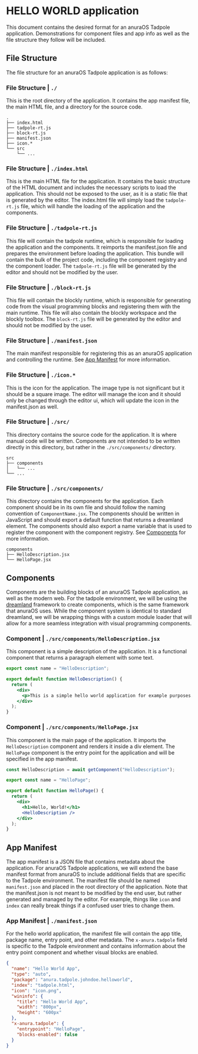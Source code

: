 # HELLO WORLD application

This document contains the desired format for an anuraOS Tadpole application. Demonstrations for component files and app info as well as the file structure they follow will be included.

## File Structure

The file structure for an anuraOS Tadpole application is as follows:

### File Structure | `./`

This is the root directory of the application. It contains the app manifest file, the main HTML file, and a directory for the source code.

```
.
├── index.html
├── tadpole-rt.js
├── block-rt.js
├── manifest.json
├── icon.*
└── src
    └── ...
```

### File Structure | `./index.html`

This is the main HTML file for the application. It contains the basic structure of the HTML document and includes the necessary scripts to load the application. This should not be exposed to the user, as it is a static file that is generated by the editor. The index.html file will simply load the `tadpole-rt.js` file, which will handle the loading of the application and the components.

### File Structure | `./tadpole-rt.js`

This file will contain the tadpole runtime, which is responsible for loading the application and the components. It reimports the manifest.json file and prepares the environment before loading the application. This bundle will contain the bulk of the project code, including the component registry and the component loader. The `tadpole-rt.js` file will be generated by the editor and should not be modified by the user.

### File Structure | `./block-rt.js`

This file will contain the blockly runtime, which is responsible for generating code from the visual programming blocks and registering them with the main runtime. This file will also contain the blockly workspace and the blockly toolbox. The `block-rt.js` file will be generated by the editor and should not be modified by the user.

### File Structure | `./manifest.json`

The main manifest responsible for registering this as an anuraOS application and controlling the runtime. See [App Manifest](#app-manifest) for more information.

### File Structure | `./icon.*`

This is the icon for the application. The image type is not significant but it should be a square image. The editor will manage the icon and it should only be changed through the editor ui, which will update the icon in the manifest.json as well.

### File Structure | `./src/`

This directory contains the source code for the application. It is where manual code will be written. Components are not intended to be written directly in this directory, but rather in the `./src/components/` directory.

```
src
├── components
│   └── ...
└── ...
```

### File Structure | `./src/components/`

This directory contains the components for the application. Each component should be in its own file and should follow the naming convention of `ComponentName.jsx`. The components should be written in JavaScript and should export a default function that returns a dreamland element. The components should also export a name variable that is used to register the component with the component registry. See [Components](#components) for more information.

```
components
├── HelloDescription.jsx
└── HelloPage.jsx
```

## Components

Components are the building blocks of an anuraOS Tadpole application, as well as the modern web. For the tadpole environment, we will be using the [dreamland](https://dreamland.js.org) framework to create components, which is the same framework that anuraOS uses. While the component system is identical to standard dreamland, we will be wrapping things with a custom module loader that will allow for a more seamless integration with visual programming components.

### Component | `./src/components/HelloDescription.jsx`

This component is a simple description of the application. It is a functional component that returns a paragraph element with some text.

```jsx
export const name = "HelloDescription";

export default function HelloDescription() {
  return (
    <div>
      <p>This is a simple hello world application for example purposes.</p>
    </div>
  );
}
```

### Component | `./src/components/HelloPage.jsx`

This component is the main page of the application. It imports the `HelloDescription` component and renders it inside a div element. The `HelloPage` component is the entry point for the application and will be specified in the app manifest.

```jsx
const HelloDescription = await getComponent("HelloDescription");

export const name = "HelloPage";

export default function HelloPage() {
  return (
    <div>
      <h1>Hello, World!</h1>
      <HelloDescription />
    </div>
  );
}
```

## App Manifest

The app manifest is a JSON file that contains metadata about the application. For anuraOS Tadpole applications, we will extend the base manifest format from anuraOS to include additional fields that are specific to the Tadpole environment. The manifest file should be named `manifest.json` and placed in the root directory of the application. Note that the manifest.json is not meant to be modified by the end user, but rather generated and managed by the editor. For example, things like `icon` and `index` can really break things if a confused user tries to change them.

### App Manifest | `./manifest.json`

For the hello world application, the manifest file will contain the app title, package name, entry point, and other metadata. The `x-anura.tadpole` field is specific to the Tadpole environment and contains information about the entry point component and whether visual blocks are enabled.

```json
{
  "name": "Hello World App",
  "type": "auto",
  "package": "anura.tadpole.johndoe.helloworld",
  "index": "tadpole.html",
  "icon": "icon.png",
  "wininfo": {
    "title": "Hello World App",
    "width": "800px",
    "height": "600px"
  },
  "x-anura.tadpole": {
    "entrypoint": "HelloPage",
    "blocks-enabled": false
  }
}
```
